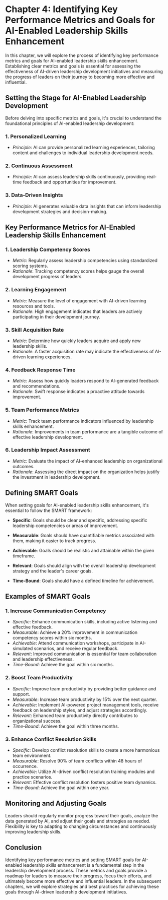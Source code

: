 Chapter 4: Identifying Key Performance Metrics and Goals for AI-Enabled Leadership Skills Enhancement
=====================================================================================================

In this chapter, we will explore the process of identifying key performance metrics and goals for AI-enabled leadership skills enhancement. Establishing clear metrics and goals is essential for assessing the effectiveness of AI-driven leadership development initiatives and measuring the progress of leaders on their journey to becoming more effective and influential.

Setting the Stage for AI-Enabled Leadership Development
-------------------------------------------------------

Before delving into specific metrics and goals, it's crucial to understand the foundational principles of AI-enabled leadership development:

### **1. Personalized Learning**

* *Principle*: AI can provide personalized learning experiences, tailoring content and challenges to individual leadership development needs.

### **2. Continuous Assessment**

* *Principle*: AI can assess leadership skills continuously, providing real-time feedback and opportunities for improvement.

### **3. Data-Driven Insights**

* *Principle*: AI generates valuable data insights that can inform leadership development strategies and decision-making.

Key Performance Metrics for AI-Enabled Leadership Skills Enhancement
--------------------------------------------------------------------

### **1. Leadership Competency Scores**

* *Metric*: Regularly assess leadership competencies using standardized scoring systems.
* *Rationale*: Tracking competency scores helps gauge the overall development progress of leaders.

### **2. Learning Engagement**

* *Metric*: Measure the level of engagement with AI-driven learning resources and tools.
* *Rationale*: High engagement indicates that leaders are actively participating in their development journey.

### **3. Skill Acquisition Rate**

* *Metric*: Determine how quickly leaders acquire and apply new leadership skills.
* *Rationale*: A faster acquisition rate may indicate the effectiveness of AI-driven learning experiences.

### **4. Feedback Response Time**

* *Metric*: Assess how quickly leaders respond to AI-generated feedback and recommendations.
* *Rationale*: Swift response indicates a proactive attitude towards improvement.

### **5. Team Performance Metrics**

* *Metric*: Track team performance indicators influenced by leadership skills enhancement.
* *Rationale*: Improvements in team performance are a tangible outcome of effective leadership development.

### **6. Leadership Impact Assessment**

* *Metric*: Evaluate the impact of AI-enhanced leadership on organizational outcomes.
* *Rationale*: Assessing the direct impact on the organization helps justify the investment in leadership development.

Defining SMART Goals
--------------------

When setting goals for AI-enabled leadership skills enhancement, it's essential to follow the SMART framework:

* **Specific**: Goals should be clear and specific, addressing specific leadership competencies or areas of improvement.

* **Measurable**: Goals should have quantifiable metrics associated with them, making it easier to track progress.

* **Achievable**: Goals should be realistic and attainable within the given timeframe.

* **Relevant**: Goals should align with the overall leadership development strategy and the leader's career goals.

* **Time-Bound**: Goals should have a defined timeline for achievement.

Examples of SMART Goals
-----------------------

### **1. Increase Communication Competency**

* *Specific*: Enhance communication skills, including active listening and effective feedback.
* *Measurable*: Achieve a 20% improvement in communication competency scores within six months.
* *Achievable*: Attend communication workshops, participate in AI-simulated scenarios, and receive regular feedback.
* *Relevant*: Improved communication is essential for team collaboration and leadership effectiveness.
* *Time-Bound*: Achieve the goal within six months.

### **2. Boost Team Productivity**

* *Specific*: Improve team productivity by providing better guidance and support.
* *Measurable*: Increase team productivity by 15% over the next quarter.
* *Achievable*: Implement AI-powered project management tools, receive feedback on leadership styles, and adjust strategies accordingly.
* *Relevant*: Enhanced team productivity directly contributes to organizational success.
* *Time-Bound*: Achieve the goal within three months.

### **3. Enhance Conflict Resolution Skills**

* *Specific*: Develop conflict resolution skills to create a more harmonious team environment.
* *Measurable*: Resolve 90% of team conflicts within 48 hours of occurrence.
* *Achievable*: Utilize AI-driven conflict resolution training modules and practice scenarios.
* *Relevant*: Effective conflict resolution fosters positive team dynamics.
* *Time-Bound*: Achieve the goal within one year.

Monitoring and Adjusting Goals
------------------------------

Leaders should regularly monitor progress toward their goals, analyze the data generated by AI, and adjust their goals and strategies as needed. Flexibility is key to adapting to changing circumstances and continuously improving leadership skills.

Conclusion
----------

Identifying key performance metrics and setting SMART goals for AI-enabled leadership skills enhancement is a fundamental step in the leadership development process. These metrics and goals provide a roadmap for leaders to measure their progress, focus their efforts, and ultimately become more effective and influential leaders. In the subsequent chapters, we will explore strategies and best practices for achieving these goals through AI-driven leadership development initiatives.
